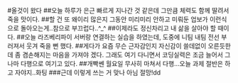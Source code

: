 #올것이 왔다
##오늘 하루가 은근 빠르게 지나간 것 같은데 그만큼 체력도 함께 딸려서 죽을 맛이다.
##할 건 또 왜이리 많은지 그동안 미리미리 안하고 미뤄둔 업보가 이런식으로 돌아오는게..참으로 부끄럽다..^_^
##이제라도 정신차리고 내 삶을 살아야 할 때이다.
##오늘 라즈베리파이 서버랑 연결하는 실습을 하였는데, 도중에 니팀 내팀 전선 부러져서 웃겨 죽을 뻔 했다.
##게다가 요즘 무슨 근자감인지 자신감이 쓸데없이 오른듯한데 좀 겸손해지는 마음을 가져야 겠다. 그래도 여기 다니면서 코딩실력은 조금 늘어서 그나마 다행으로 여기고 있다.
##개빡쎈 월요일 무사히 마쳐서 다행...오늘 과제 절반은 하고 자야지..화팅
###근데 이렇게 쓰는 거 맞나 아님 절망!dd